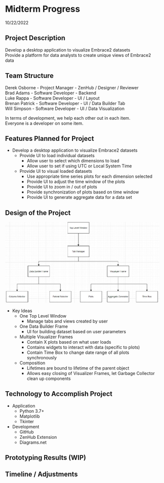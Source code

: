 # Midterm Progress
10/22/2022

## Project Description
Develop a desktop application to visualize Embrace2 datasets  
Provide a platform for data analysts to create unique views of Embrace2 data

## Team Structure
Derek Osborne - Project Manager - ZenHub / Designer / Reviewer  
Brad Adams - Software Developer - Backend  
Luke Rappa - Software Developer - UI / Layout  
Brenan Patrick - Software Developer - UI / Data Builder Tab  
Will Simpson -  Software Developer - UI / Data Visualization  

In terms of development, we help each other out in each item.  
Everyone is a developer on some item.  

## Features Planned for Project
- Develop a desktop application to visualize Embrace2 datasets
  - Provide UI to load individual datasets
    - Allow user to select which dimensions to load
    - Allow user to set if using UTC or Local System Time
  - Provide UI to visual loaded datasets
    - Use appropriate time series plots for each dimension selected
    - Provide UI to adjust the time window of the plots
    - Provide UI to zoom in / out of plots
    - Provide synchronization of plots based on time window
    - Provide UI to generate aggregate data for a data set

## Design of the Project
![Top-Down Design](../diagrams/top_down_design.JPG)  
- Key Ideas
  - One Top Level Window
    - Manage tabs and views created by user
  - One Data Builder Frame
    - UI for building dataset based on user parameters
  - Multiple Visualizer Frames
    - Contain X plots based on what user loads
    - Contains widgets to interact with data (specific to plots)
    - Contain Time Box to change date range of all plots synchronously
  - Composition
    - Lifetimes are bound to lifetime of the parent object
    - Allows easy closing of Visualizer Frames, let Garbage Collector clean up components

## Technology to Accomplish Project
- Application
  - Python 3.7+
  - Matplotlib
  - Tkinter
- Development
  - GitHub
  - ZenHub Extension
  - Diagrams.net

## Prototyping Results (WIP)

## Timeline / Adjustments